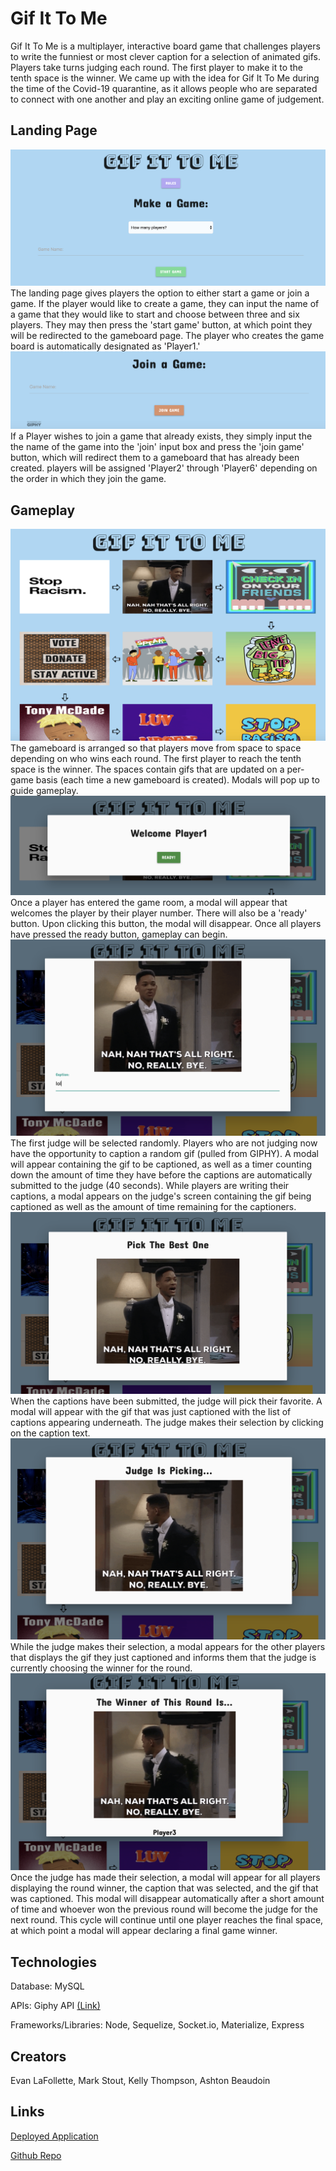 # Gif It To Me
Gif It To Me is a multiplayer, interactive board game that challenges players to write the funniest or most clever caption for a selection of animated gifs. Players take turns judging each round. The first player to make it to the tenth space is the winner. We came up with the idea for Gif It To Me during the time of the Covid-19 quarantine, as it allows people who are separated to connect with one another and play an exciting online game of judgement.

## Landing Page
![Start](/public/images/start.png?raw=true)
The landing page gives players the option to either start a game or join a game. If the player would like to create a game, they can input the name of a game that they would like to start and choose between three and six players. They may then press the 'start game' button, at which point they will be redirected to the gameboard page. The player who creates the game board is automatically designated as 'Player1.'
![Join](/public/images/join.png?raw=true)
If a Player wishes to join a game that already exists, they simply input the the name of the game into the 'join' input box and press the 'join game' button, which will redirect them to a gameboard that has already been created. players will be assigned 'Player2' through 'Player6' depending on the order in which they join the game.

## Gameplay
![Gameboard](/public/images/gameboard.png?raw=true)
The gameboard is arranged so that players move from space to space depending on who wins each round. The first player to reach the tenth space is the winner. The spaces contain gifs that are updated on a per-game basis (each time a new gameboard is created). Modals will pop up to guide gameplay.
![Ready](/public/images/module1.png?raw=true)
Once a player has entered the game room, a modal will appear that welcomes the player by their player number. There will also be a 'ready' button. Upon clicking this button, the modal will disappear. Once all players have pressed the ready button, gameplay can begin.
![Captioning](/public/images/module2.png?raw=true)
The first judge will be selected randomly. Players who are not judging now have the opportunity to caption a random gif (pulled from GIPHY). A modal will appear containing the gif to be captioned, as well as a timer counting down the amount of time they have before the captions are automatically submitted to the judge (40 seconds). While players are writing their captions, a modal appears on the judge's screen containing the gif being captioned as well as the amount of time remaining for the captioners.
![Judging](/public/images/module3.png?raw=true)
When the captions have been submitted, the judge will pick their favorite. A modal will appear with the gif that was just captioned with the list of captions appearing underneath. The judge makes their selection by clicking on the caption text.
![Judge Waiting](/public/images/module4.png?raw=true)
While the judge makes their selection, a modal appears for the other players that displays the gif they just captioned and informs them that the judge is currently choosing the winner for the round.
![Winner](/public/images/module5.png?raw=true)
Once the judge has made their selection, a modal will appear for all players displaying the round winner, the caption that was selected, and the gif that was captioned. This modal will disappear automatically after a short amount of time and whoever won the previous round will become the judge for the next round. This cycle will continue until one player reaches the final space, at which point a modal will appear declaring a final game winner.

## Technologies
Database: MySQL

APIs: Giphy API [(Link)](https://developers.giphy.com/docs/api/)

Frameworks/Libraries: Node, Sequelize, Socket.io, Materialize, Express

## Creators
Evan LaFollette, Mark Stout, Kelly Thompson, Ashton Beaudoin

## Links
[Deployed Application](https://gif-it-to-me.herokuapp.com/)

[Github Repo](https://github.com/kelstho/gif-it-to-me)